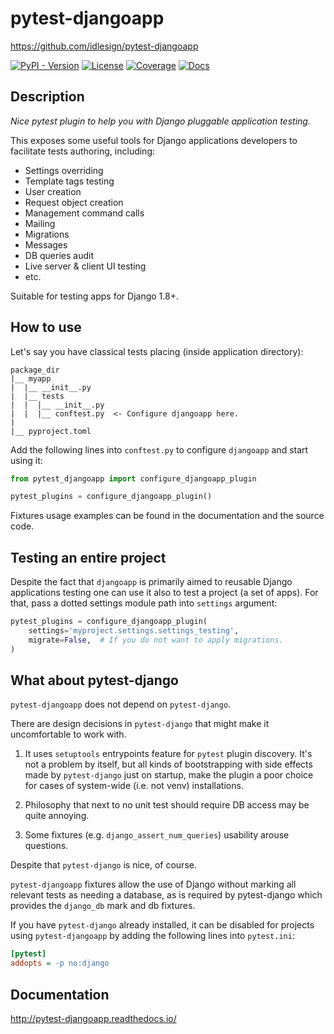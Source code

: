 # pytest-djangoapp

<https://github.com/idlesign/pytest-djangoapp>

[![PyPI - Version](https://img.shields.io/pypi/v/pytest-djangoapp)](https://pypi.python.org/pypi/pytest-djangoapp)
[![License](https://img.shields.io/pypi/l/pytest-djangoapp)](https://pypi.python.org/pypi/pytest-djangoapp)
[![Coverage](https://img.shields.io/coverallsCoverage/github/idlesign/pytest-djangoapp)](https://coveralls.io/r/idlesign/pytest-djangoapp)
[![Docs](https://img.shields.io/readthedocs/pytest-djangoapp)](https://pytest-djangoapp.readthedocs.io/)


## Description

*Nice pytest plugin to help you with Django pluggable application testing.*

This exposes some useful tools for Django applications developers to facilitate tests authoring, including:

* Settings overriding
* Template tags testing
* User creation
* Request object creation
* Management command calls
* Mailing
* Migrations
* Messages
* DB queries audit
* Live server & client UI testing
* etc.

Suitable for testing apps for Django 1.8+.


## How to use

Let's say you have classical tests placing (inside application directory):

```
package_dir
|__ myapp
|  |__ __init__.py
|  |__ tests
|  |  |__ __init__.py
|  |  |__ conftest.py  <- Configure djangoapp here.
|
|__ pyproject.toml
```

Add the following lines into `conftest.py` to configure `djangoapp` and start using it:

```python title="conftest.py"
from pytest_djangoapp import configure_djangoapp_plugin

pytest_plugins = configure_djangoapp_plugin()
```

Fixtures usage examples can be found in the documentation and the source code.


## Testing an entire project

Despite the fact that `djangoapp` is primarily aimed to reusable
Django applications testing one can use it also to test a project (a set of apps).
For that, pass a dotted settings module path into `settings` argument:

```python
pytest_plugins = configure_djangoapp_plugin(
    settings='myproject.settings.settings_testing',
    migrate=False,  # If you do not want to apply migrations.
)
```


## What about pytest-django

`pytest-djangoapp` does not depend on `pytest-django`.

There are design decisions in `pytest-django` that might make it uncomfortable to work with.

1. It uses `setuptools` entrypoints feature for `pytest` plugin discovery. It's not a problem by itself,
   but all kinds of bootstrapping with side effects made by `pytest-django` just on startup,
   make the plugin a poor choice for cases of system-wide (i.e. not venv) installations.

2. Philosophy that next to no unit test should require DB access may be quite annoying.

3. Some fixtures (e.g. `django_assert_num_queries`) usability arouse questions.

Despite that `pytest-django` is nice, of course.

`pytest-djangoapp` fixtures allow the use of Django without marking all relevant tests as needing
a database, as is required by pytest-django which provides the ``django_db`` mark and db fixtures.

If you have `pytest-django` already installed, it can be disabled for projects
using `pytest-djangoapp` by adding the following lines into ``pytest.ini``:

```ini title="pytest.ini"
[pytest]
addopts = -p no:django
```

## Documentation

http://pytest-djangoapp.readthedocs.io/
